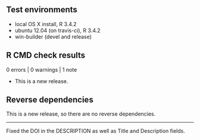 ## Test environments
* local OS X install, R 3.4.2
* ubuntu 12.04 (on travis-ci), R 3.4.2
* win-builder (devel and release)

## R CMD check results

0 errors | 0 warnings | 1 note

* This is a new release.

## Reverse dependencies

This is a new release, so there are no reverse dependencies.

---

Fixed the DOI in the DESCRIPTION as well as Title and Description fields.
